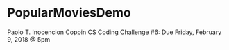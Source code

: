# PopularMoviesDemo
Paolo T. Inocencion
Coppin CS Coding Challenge #6: Due Friday, February 9, 2018 @ 5pm
